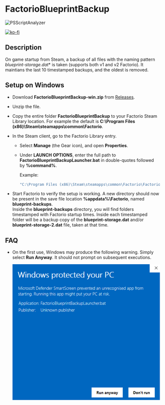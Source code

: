 # FactorioBlueprintBackup

![PSScriptAnalyzer](https://github.com/TrisBits/FactorioBlueprintBackup/actions/workflows/powershell-analyze.yml/badge.svg?branch=main)

[![ko-fi](https://ko-fi.com/img/githubbutton_sm.svg)](https://ko-fi.com/K3K115GNK4)

## Description

On game startup from Steam, a backup of all files with the naming pattern **blueprint-storage*.dat** is taken (supports both v1 and v2 Factorio).  It maintians the last 10 timestamped backups, and the oldest is removed.

## Setup on Windows

- Download **FactorioBlueprintBackup-win.zip** from [Releases](https://github.com/TrisBits/FactorioBlueprintBackup/releases).
- Unzip the file.
- Copy the entire folder **FactorioBlueprintBackup** to your Factorio Steam Library location.  For example the default is **C:\Program Files (x86)\Steam\steamapps\common\Factorio**.
- In the Steam client, go to the Factorio Library entry.
  - Select **Manage** (the Gear icon), and open **Properties**.
  - Under **LAUNCH OPTIONS**, enter the full path to **FactorioBlueprintBackupLauncher.bat** in double-quotes followed by **%command%**.

    Example:

    ```bash
    "C:\Program Files (x86)\Steam\steamapps\common\Factorio\FactorioBlueprintBackup\FactorioBlueprintBackupLauncher.bat" %command%
    ```

- Start Factorio to verify the setup is working. A new directory should now be present in the save file location **%appdata%\Factorio**, named **blueprint-backups**. <br>
  Inside the **blueprint-backups** directory, you will find folders timestamped with Factorio startup times.  Inside each timestamped folder will be a backup copy of the **blueprint-storage.dat** and/or **blueprint-storage-2.dat** file, taken at that time.

## FAQ

- On the first use, Windows may produce the following warning.  Simply select **Run Anyway**.  It should not prompt on subsequent executions.

  ![Windows Warning](./images/RunAnyway.png)
